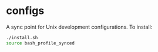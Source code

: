 # configs
A sync point for Unix development configurations. To install:

```bash
./install.sh
source bash_profile_synced
```

